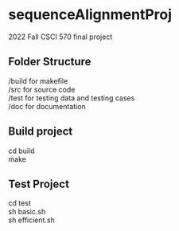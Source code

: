 # sequenceAlignmentProj
2022 Fall CSCI 570 final project

## Folder Structure
 /build for makefile <br />
 /src for source code <br />
 /test for testing data and testing cases <br />
 /doc for documentation <br />

## Build project
cd build <br />
make <br />

## Test Project
cd test <br />
sh basic.sh <br />
sh efficient.sh <br />
